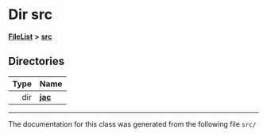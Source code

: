 
# Dir src



[**FileList**](files.md) **>** [**src**](dir_68267d1309a1af8e8297ef4c3efbcdba.md)












## Directories

| Type | Name |
| ---: | :--- |
| dir | [**jac**](dir_256037ad7d0c306238e2bc4f945d341d.md) <br> |

















------------------------------
The documentation for this class was generated from the following file `src/`